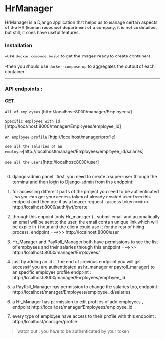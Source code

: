 # HrManager

HrManager is a  Django application that helps us to manage certain aspects of the HR (human resource) department of a company, it is not so detailed, but still, it does have 
useful features.

### Installation

-use `docker compose build` to get the images ready to create containers.<br/><br/>
-then you should use `docker-compose up` to aggregates the output of each container

----
### API endpoints :

#### GET
`All of employees` [http://localhost:8000/manager/Employees/]<br/><br/>
`Specific employee with id`  [http://localhost:8000/manager/Employees/employee_id]<br/><br/>
`An employee profile` [http://localhost/manager/profile]<br/><br/>
`see all the salaries of an employee`[http://localhost/manager/Employees/employee_id/salaries]<br/><br/>
`see all the users`[http://localhost:8000/user]<br/><br/>

0) django-admin panel : first, you need to create a super-user through the terminal and then login to Django-admin from this endpoint: 



1. for accessing different parts of the project you need to be authenticated , so you can get your access token of already created user 
    from this endpoint and then use it as a header request  :   access token ===>>> http://localhost:8000/auth/jwt/create
    

2. through this enpoint (only Hr_manager ) , submit email and automatically an email will be sent to the user,
    the email contain unique link which will be expire in 1 hour and the client could use it for the rest of hiring process.
    endpoint ===>>> http://localhost:8000/user 

3. Hr_Manager and PayRoll_Manager both have permissions to see the list of employees and their salaries 
  through this endpoint ===>>> http://localhost:8000/manager/Employees/
  
4. just by adding an id at the end of previous endpoint you will get access(if you are authenticated as hr_manager or payroll_manager) to an specific employee profile 
  endpoint : http://localhost:8000/manager/Employees/employee_id 
  
5. a PayRoll_Manager has permission to change the salaries too, endpoint : http://localhost/manager/Employees/employee_id/salaries

6. a Hr_Manager has permission to edit profiles of add employees , endpoint http://localhost/manager/Employees/employee_id 

7. every type of employee have access to their profile with this endpoint : http://localhost/manager/profile 

>watch out : you have to be authenticated by your token

